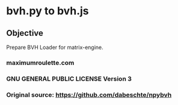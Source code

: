 
# bvh.py to bvh.js

## Objective
Prepare BVH Loader for matrix-engine.

### maximumroulette.com
### GNU GENERAL PUBLIC LICENSE Version 3

### Original source: https://github.com/dabeschte/npybvh
